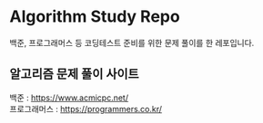 # Algorithm Study Repo
백준, 프로그래머스 등 코딩테스트 준비를 위한 문제 풀이를 한 레포입니다.

## 알고리즘 문제 풀이 사이트
백준 : https://www.acmicpc.net/  
프로그래머스 : https://programmers.co.kr/

